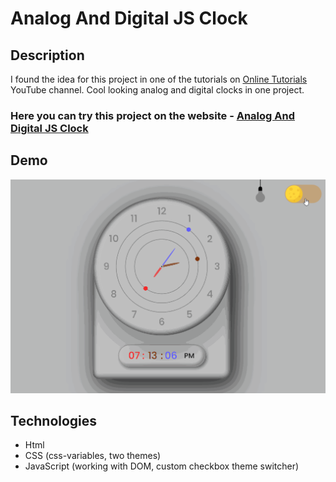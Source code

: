 # Analog And Digital JS Clock

## Description
I found the idea for this project in one of the tutorials on [Online Tutorials](https://www.youtube.com/watch?v=yXFiTDfhSXo) YouTube channel. Cool looking analog and digital clocks in one project.

### Here you can try this project on the website - [Analog And Digital JS Clock](https://nathanbailie.github.io/Analog-And-Digital-JS-Clock/ "Click to visit")

## Demo
<img src="https://github.com/NathanBailie/Analog-And-Digital-JS-Clock/raw/main/demo/demo.gif" width="700" />

## Technologies
* Html
* CSS (css-variables, two themes)
* JavaScript (working with DOM, custom checkbox theme switcher)